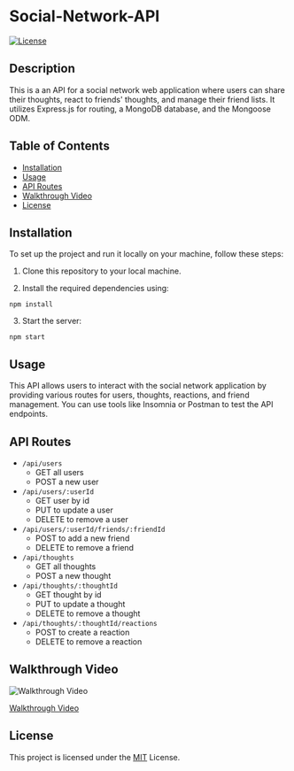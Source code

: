 # Social-Network-API
[![License](https://img.shields.io/badge/License-MIT-yellow.svg)](https://opensource.org/licenses/MIT)

## Description
This is a an API for a social network web application where users can share their thoughts, react to friends' thoughts, and manage their friend lists. It utilizes Express.js for routing, a MongoDB database, and the Mongoose ODM.

## Table of Contents
- [Installation](#installation)
- [Usage](#usage)
- [API Routes](#api-routes)
- [Walkthrough Video](#walkthrough-video)
- [License](#license)

## Installation
To set up the project and run it locally on your machine, follow these steps:

1. Clone this repository to your local machine.

2. Install the required dependencies using:

```
npm install
```

3. Start the server:

```
npm start
```

## Usage
This API allows users to interact with the social network application by providing various routes for users, thoughts, reactions, and friend management. You can use tools like Insomnia or Postman to test the API endpoints.

## API Routes
- `/api/users`
    - GET all users
    - POST a new user
- `/api/users/:userId`
    - GET user by id
    - PUT to update a user
    - DELETE to remove a user
- `/api/users/:userId/friends/:friendId`
    - POST to add a new friend
    - DELETE to remove a friend
- `/api/thoughts`
    - GET all thoughts
    - POST a new thought
- `/api/thoughts/:thoughtId`
    - GET thought by id
    - PUT to update a thought
    - DELETE to remove a thought
- `/api/thoughts/:thoughtId/reactions`
    - POST to create a reaction
    - DELETE to remove a reaction

## Walkthrough Video
![Walkthrough Video](assets/socialNetworkGif.gif)

[Walkthrough Video](https://drive.google.com/file/d/1uvS3PZdDV58ylZ-Pkvv5MQIHnYTmvfL3/view)

## License
This project is licensed under the [MIT](https://opensource.org/licenses/MIT) License.

